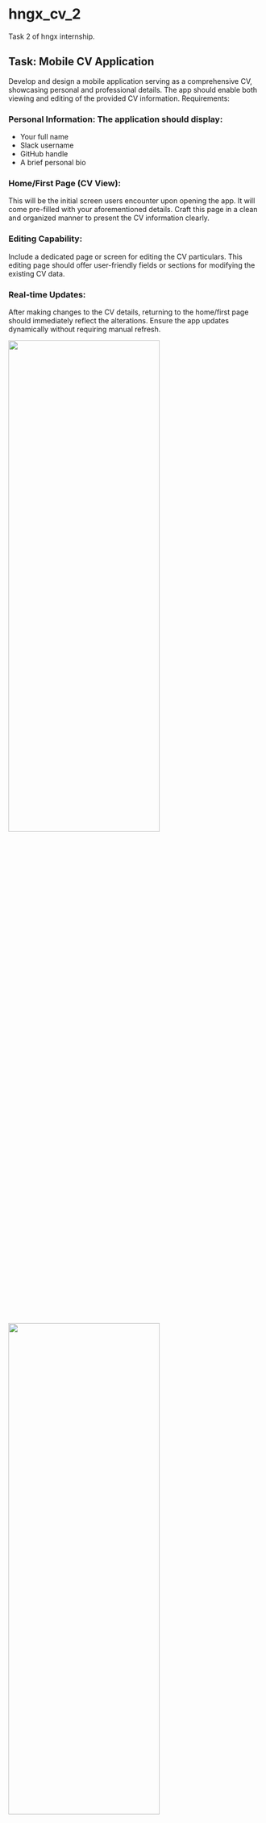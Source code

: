 # hngx_cv_2

Task 2 of hngx internship.


## Task: Mobile CV Application
 Develop and design a mobile application serving as a comprehensive CV, showcasing personal and professional details. The app should enable both viewing and editing of the provided CV information.
Requirements:
### Personal Information: The application should display:
- Your full name
- Slack username
- GitHub handle
- A brief personal bio
### Home/First Page (CV View):
This will be the initial screen users encounter upon opening the app.
It will come pre-filled with your aforementioned details.
Craft this page in a clean and organized manner to present the CV information clearly.
### Editing Capability:
Include a dedicated page or screen for editing the CV particulars.
This editing page should offer user-friendly fields or sections for modifying the existing CV data.
### Real-time Updates:
After making changes to the CV details, returning to the home/first page should immediately reflect the alterations.
Ensure the app updates dynamically without requiring manual refresh.


<img src="https://github.com/maqamylee0/hngx_1_slack_profile/assets/57020210/9574bd3d-bed7-48f4-be81-265d25d42bbf" width=300 height=50%>
<img src="https://github.com/maqamylee0/hngx_slack_profile_1/assets/57020210/4ac6e489-202b-4546-9d6d-cc40d6b488ee" width=300 height=50%>

## To get started
1. Clone the app
 ```
   git clone https://github.com/maqamylee0/hngx_cv_2.git
 ```

3. Run app
```
flutter run
```
Link to appetize app
```
https://appetize.io/app/fdflscodmpu5myujr3ds6g5cfu?device=pixel7&osVersion=13.0&scale=75&proxy=intercept
```